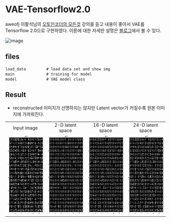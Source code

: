 # VAE-Tensorflow2.0
aweofj
  이활석님의 [오토인코더의 모든것](https://www.youtube.com/watch?v=o_peo6U7IRM&t=2888s) 강의를 듣고 내용이 좋아서 VAE를 Tensorflow 2.0으로 구현하였다. 이론에 대한 자세한 설명은 [블로그](https://ehfkswl.tistory.com/3)에서 볼 수 있다.

![image](https://user-images.githubusercontent.com/83156421/123628125-b672f280-d84d-11eb-815a-c4618da8b36d.png)


## files
    load_data         # load data set and show img
    main              # training for model
    model             # VAE model class

## Result
- reconstructed 이미지가 선명하지는 않지만 Latent vector가 커질수록 원본 이미지에 가까워진다.  
<table align='center'>
<tr align='center'>
<td> Input image </td>
<td> 2-D latent space </td>
<td> 16-D latent space </td>
<td> 24-D latent space </td>
</tr>
<tr>
<td><img src = 'result/original_image.png' height = '250px'>
<td><img src = 'result/reconstructed_image_2.png' height = '250px'>
<td><img src = 'result/reconstructed_image_16.png' height = '250px'>
<td><img src = 'result/reconstructed_image_24.png' height = '250px'>
</tr>
</table>
